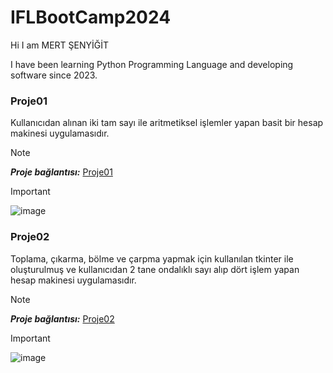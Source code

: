 # IFLBootCamp2024
Hi I am MERT ŞENYİĞİT

I have been learning Python Programming Language and developing software since 2023.

### Proje01 

Kullanıcıdan alınan iki tam sayı ile aritmetiksel işlemler yapan basit bir hesap makinesi uygulamasıdır.

> [!NOTE]
> **_Proje bağlantısı:_** [Proje01](https://github.com/mertifl/IFLBootCamp2024/blob/main/python%20i%C5%9Flemler%201.py)

> [!IMPORTANT]
> ![image](https://github.com/user-attachments/assets/16455375-976f-4b47-89ce-1ce45868d19d)


### Proje02

Toplama, çıkarma, bölme ve çarpma yapmak için kullanılan tkinter ile oluşturulmuş ve kullanıcıdan 2 tane ondalıklı sayı alıp dört işlem yapan hesap makinesi uygulamasıdır.

> [!NOTE]
> **_Proje bağlantısı:_** [Proje02](https://github.com/mertifl/IFLBootCamp2024/blob/main/Proje%2002.py)

> [!IMPORTANT]
> ![image](https://github.com/user-attachments/assets/258e8bec-a7ec-471b-bb65-d566259ddeb3)
